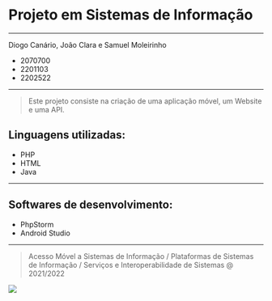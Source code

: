 # Projeto em Sistemas de Informação
---
Diogo Canário, João Clara e Samuel Moleirinho

- 2070700
- 2201103
- 2202522

---
> Este projeto consiste na criação de uma aplicação móvel, um Website e uma API.

## Linguagens utilizadas:

- PHP
- HTML
- Java

---

## Softwares de desenvolvimento:

- PhpStorm
- Android Studio

--- 
> Acesso Móvel a Sistemas de Informação / Plataformas de Sistemas de Informação / Serviços e Interoperabilidade de Sistemas @ 2021/2022

![](https://www.ipleiria.pt/wp-content/themes/ipleiria/img/logo_ipl_header.png)

